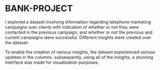 # BANK-PROJECT

I explored a dataset involving information regarding telephone marketing campaigns over clients with indication of whether or not they were contacted in the previous campaign, and whether or not the previous and current campaigns were successful. Different Insights were created over the dataset. 

To enable the creation of various insights, the dataset experienced various updates in the columns. subsequently, using all of the insights, a stunning interface was made for visualization purposes.
































